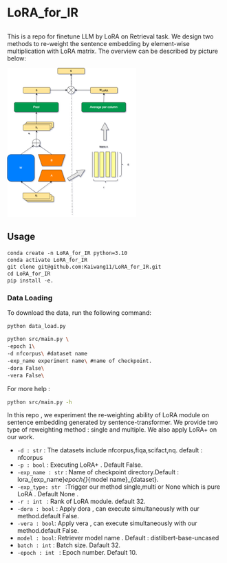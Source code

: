 # LoRA_for_IR
##
This is a repo for finetune LLM by LoRA on Retrieval task.
We design two methods to re-weight the sentence embedding by element-wise multiplication with LoRA matrix.
The overview can be described by picture below:
<!-- ![](structure.png) -->
<img src="structure.png" alt="A beautiful landscape" width="300">


## Usage
```
conda create -n LoRA_for_IR python=3.10
conda activate LoRA_for_IR
git clone git@github.com:Kaiwang11/LoRA_for_IR.git
cd LoRA_for_IR
pip install -e.
```
### Data Loading

To download the data, run the following command:
```
python data_load.py
```

```bash
python src/main.py \
-epoch 1\
-d nfcorpus\ #dataset name
-exp_name experiment name\ #name of checkpoint.
-dora False\
-vera False\
```
For more help :
```bash
python src/main.py -h 
```
In this repo , we experiment the re-weighting  ability of LoRA module on sentence embedding generated by sentence-transformer. We provide two type of reweighting method : single and multiple. We also apply LoRA+ on our work.



- `-d : str` : The datasets include nfcorpus,fiqa,scifact,nq. default : nfcorpus
- `-p : bool` : Executing LoRA+ . Default False.
- `-exp_name : str` : Name of checkpoint directory.Default : lora_{exp_name}_epoch{}_{model name}_{dataset}. 
- `-exp_type: str ` :Trigger  our method single,multi or None which is pure LoRA . Default None .
- `-r : int ` : Rank of LoRA module. default 32.
- `-dora : bool` : Apply dora , can execute simultaneously with our method.default False.
- `-vera : bool`: Apply vera , can execute simultaneously with our method.default False.
- `model : bool`: Retriever model name . Default : distilbert-base-uncased
- `batch : int` : Batch size. Dafault 32.
- `-epoch : int ` : Epoch number. Default 10.

